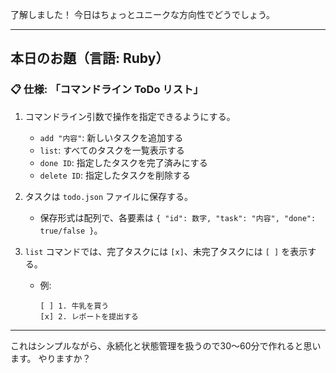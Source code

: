 了解しました！
今日はちょっとユニークな方向性でどうでしょう。

---

## 本日のお題（言語: **Ruby**）

### 📋 仕様: 「コマンドライン ToDo リスト」

1. コマンドライン引数で操作を指定できるようにする。

   * `add "内容"`: 新しいタスクを追加する
   * `list`: すべてのタスクを一覧表示する
   * `done ID`: 指定したタスクを完了済みにする
   * `delete ID`: 指定したタスクを削除する
2. タスクは `todo.json` ファイルに保存する。

   * 保存形式は配列で、各要素は `{ "id": 数字, "task": "内容", "done": true/false }`。
3. `list` コマンドでは、完了タスクには `[x]`、未完了タスクには `[ ]` を表示する。

   * 例:

     ```
     [ ] 1. 牛乳を買う
     [x] 2. レポートを提出する
     ```

---

これはシンプルながら、永続化と状態管理を扱うので30〜60分で作れると思います。
やりますか？
